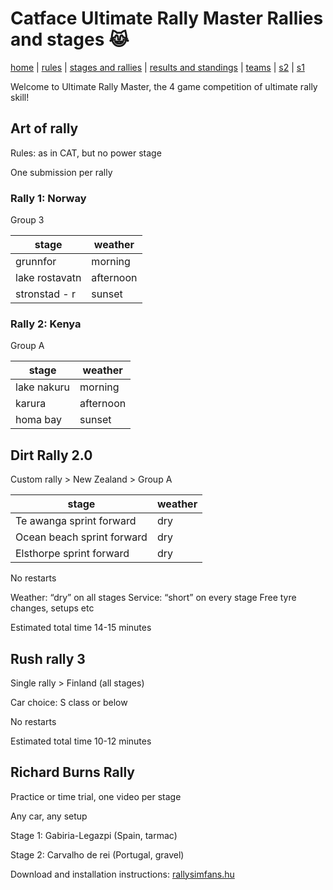 # Catface Ultimate Rally Master Rallies and stages 😹

[home](index.md) | [rules](rules.md) | [stages and rallies](stages.md) | [results and standings](results.md) | [teams](teams.md) | [s2](s2/s2_index.md) | [s1](s1/s1_index.md)

Welcome to Ultimate Rally Master, the 4 game competition of ultimate rally skill!

## Art of rally

Rules: as in CAT, but no power stage

One submission per rally

### Rally 1: Norway

Group 3

| stage      | weather        |
| ------------- | ------------ |
| grunnfor      | morning        |
| lake rostavatn | afternoon  |
| stronstad - r    | sunset      |


### Rally 2: Kenya

Group A

| stage      | weather        |
| ------------- | ------------ |
| lake nakuru      | morning        |
| karura | afternoon  |
| homa bay    | sunset      |

	
## Dirt Rally 2.0

Custom rally > New Zealand > Group A

| stage      | weather        |
| ------------- | ------------ |
| Te awanga sprint forward | dry |
| Ocean beach sprint forward | dry |
| Elsthorpe sprint forward | dry |

No restarts

Weather:  “dry” on all stages
Service: “short” on every stage
Free tyre changes, setups etc

Estimated total time 14-15 minutes


## Rush rally 3

Single rally > Finland (all stages)

Car choice: S class or below

No restarts

Estimated total time 10-12 minutes


## Richard Burns Rally

Practice or time trial, one video per stage

Any car, any setup

Stage 1: Gabiria-Legazpi (Spain, tarmac)

Stage 2: Carvalho de rei (Portugal, gravel)

Download and installation instructions: [rallysimfans.hu](https://rallysimfans.hu/rbr/download.php?download=rsfrbr)


